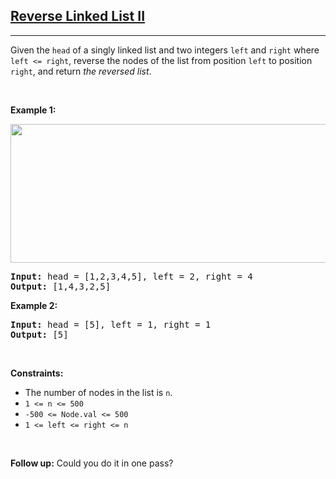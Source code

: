 <h2><a href="https://leetcode.com/problems/reverse-linked-list-ii/" target="_blank">Reverse Linked List II</a></h2>
<hr><p>Given the <code>head</code> of a singly linked list and two integers <code>left</code> and <code>right</code> where <code>left &lt;= right</code>, reverse the nodes of the list from position <code>left</code> to position <code>right</code>, and return <em>the reversed list</em>.</p>
<p> </p>
<p><strong class="example">Example 1:</strong></p>
<img alt="" src="https://assets.leetcode.com/uploads/2021/02/19/rev2ex2.jpg" style="width: 542px; height: 222px;"/>
<pre><strong>Input:</strong> head = [1,2,3,4,5], left = 2, right = 4
<strong>Output:</strong> [1,4,3,2,5]
</pre>
<p><strong class="example">Example 2:</strong></p>
<pre><strong>Input:</strong> head = [5], left = 1, right = 1
<strong>Output:</strong> [5]
</pre>
<p> </p>
<p><strong>Constraints:</strong></p>
<ul>
<li>The number of nodes in the list is <code>n</code>.</li>
<li><code>1 &lt;= n &lt;= 500</code></li>
<li><code>-500 &lt;= Node.val &lt;= 500</code></li>
<li><code>1 &lt;= left &lt;= right &lt;= n</code></li>
</ul>
<p> </p>
<strong>Follow up:</strong> Could you do it in one pass?
